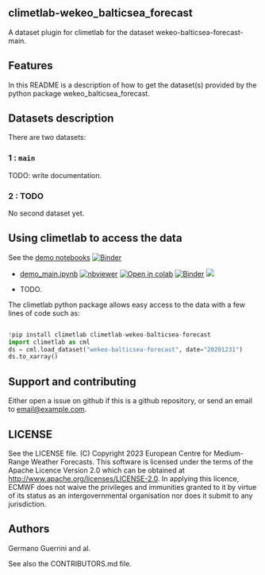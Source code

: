 ## climetlab-wekeo_balticsea_forecast

A dataset plugin for climetlab for the dataset wekeo-balticsea-forecast-main.


Features
--------

In this README is a description of how to get the dataset(s) provided by the python package wekeo_balticsea_forecast.

## Datasets description

There are two datasets: 

### 1 : `main`
TODO: write documentation.


### 2 : TODO
No second dataset yet.


## Using climetlab to access the data

See the [demo notebooks](https://github.com/GermanoGuerrini/climetlab-wekeo-balticsea-forecast/tree/main/notebooks)
[![Binder](https://mybinder.org/badge_logo.svg)](https://mybinder.org/v2/gh/GermanoGuerrini/climetlab-wekeo-balticsea-forecast/main?urlpath=lab)


- [demo_main.ipynb](https://github.com/GermanoGuerrini/climetlab-wekeo-balticsea-forecast/tree/main/notebooks/demo_main.ipynb)
[![nbviewer](https://raw.githubusercontent.com/jupyter/design/master/logos/Badges/nbviewer_badge.svg)](https://nbviewer.jupyter.org/github/GermanoGuerrini/climetlab-wekeo-balticsea-forecast/blob/main/notebooks/demo_main.ipynb) 
[![Open in colab](https://colab.research.google.com/assets/colab-badge.svg)](https://colab.research.google.com/github/GermanoGuerrini/climetlab-wekeo-balticsea-forecast/blob/main/notebooks/demo_main.ipynb) 
[![Binder](https://mybinder.org/badge_logo.svg)](https://mybinder.org/v2/gh/GermanoGuerrini/climetlab-wekeo-balticsea-forecast/main?filepath=notebooks/demo_main.ipynb)
[<img src="https://deepnote.com/buttons/launch-in-deepnote-small.svg">](https://deepnote.com/launch?name=MyProject&url=https://github.com/GermanoGuerrini/climetlab-wekeo-balticsea-forecast/tree/main/notebooks/demo_main.ipynb)


- TODO.


The climetlab python package allows easy access to the data with a few lines of code such as:
``` python

!pip install climetlab climetlab-wekeo-balticsea-forecast
import climetlab as cml
ds = cml.load_dataset("wekeo-balticsea-forecast", date="20201231")
ds.to_xarray()
```


Support and contributing
------------------------

Either open a issue on github if this is a github repository, or send an email to email@example.com.

LICENSE
-------

See the LICENSE file.
(C) Copyright 2023 European Centre for Medium-Range Weather Forecasts.
This software is licensed under the terms of the Apache Licence Version 2.0
which can be obtained at http://www.apache.org/licenses/LICENSE-2.0.
In applying this licence, ECMWF does not waive the privileges and immunities
granted to it by virtue of its status as an intergovernmental organisation
nor does it submit to any jurisdiction.

Authors
-------

Germano Guerrini and al.

See also the CONTRIBUTORS.md file.
